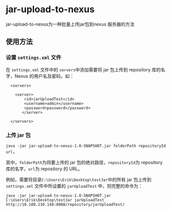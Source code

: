 # jar-upload-to-nexus

jar-upload-to-nexus为一种批量上传jar包到nexus 服务器的方法

## 使用方法

### 设置 `settings.xml` 文件

在 `settings.xml` 文件中的 `servers`中添加需要将 jar 包上传到 repository 库的名字，Nexus 的用户名及密码，如：
```
  <servers>
  
	<server>
		<id>jarUploadTest</id>
		<username>admin</username>
		<password>password</password>
       </server>
  
  </servers>
```

### 上传 jar 包
`java -jar jar-upload-to-nexus-1.0-SNAPSHOT.jar folderPath repositoryId url`，

其中，`folderPath`为将要上传的 jar 包的绝对路径，`repositoryId`为  repository 库的名字，`url`为  repository 的 URL。

例如，需要将目录`C:\Users\Erik\Desktop\testJar`中的所有 jar 包上传到 `settings.xml` 文件中所设置的 `jarUploadTest` 中，则完整的命令为：

`java -jar jar-upload-to-nexus-1.0-SNAPSHOT.jar C:\Users\Erik\Desktop\testJar jarUploadTest http://10.180.210.148:8088/repository/jarUploadTest/`
